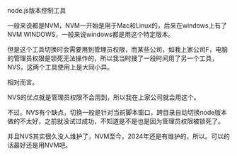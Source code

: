 node.js版本控制工具



一般来说都是NVM，NVM一开始是用于Mac和Linux的，后来在windows上有了 NVM WINDOWS，一般来说windows都是用这个特定版本。



但是这个工具切换时会需要用到管理员权限，而某些公司，如我上家公司F，电脑的管理员权限是锁死无法操作的，所以我当时搜了一段时间用了另一个工具，NVS，这两个工具使用上是大同小异。



相对而言。



NVS的优点就是管理员权限不会用到，所以我在上家公司就会用这个。



不过。NVS有个缺点，切换一般是针对当前脚本窗口，跨目录自动切换node版本做的不太好，之前就没试过成功，不知道是不是也是因为管理员权限被锁死了。

并且NVS其实很久没人维护了，NVM至今，2024年还是有维护的，所以。可以的话最好还是用NVM吧。